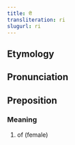 ```yaml
---
title: री
transliteration: ri
slugurl: ri
---
```


## Etymology
## Pronunciation
## Preposition
### Meaning
1. of (female)